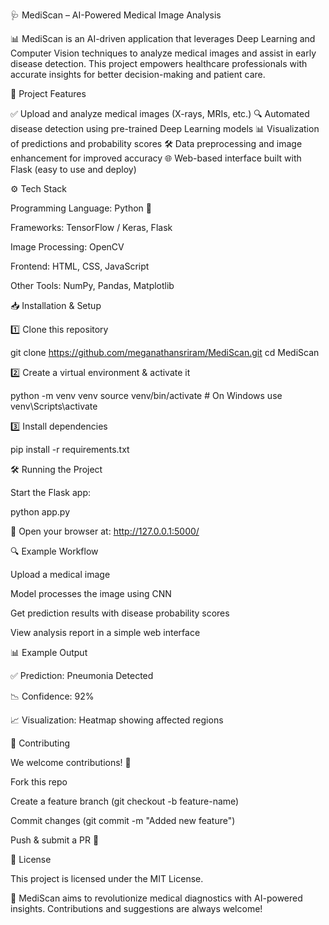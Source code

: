🩺 MediScan – AI-Powered Medical Image Analysis

📊 MediScan is an AI-driven application that leverages Deep Learning and Computer Vision techniques to analyze medical images and assist in early disease detection.
This project empowers healthcare professionals with accurate insights for better decision-making and patient care.

📂 Project Features

✅ Upload and analyze medical images (X-rays, MRIs, etc.)
🔍 Automated disease detection using pre-trained Deep Learning models
📊 Visualization of predictions and probability scores
🛠 Data preprocessing and image enhancement for improved accuracy
🌐 Web-based interface built with Flask (easy to use and deploy)

⚙️ Tech Stack

Programming Language: Python 🐍

Frameworks: TensorFlow / Keras, Flask

Image Processing: OpenCV

Frontend: HTML, CSS, JavaScript

Other Tools: NumPy, Pandas, Matplotlib

📥 Installation & Setup

1️⃣ Clone this repository

git clone https://github.com/meganathansriram/MediScan.git
cd MediScan


2️⃣ Create a virtual environment & activate it

python -m venv venv
source venv/bin/activate   # On Windows use venv\Scripts\activate


3️⃣ Install dependencies

pip install -r requirements.txt

🛠 Running the Project

Start the Flask app:

python app.py


🔗 Open your browser at: http://127.0.0.1:5000/

🔍 Example Workflow

Upload a medical image

Model processes the image using CNN

Get prediction results with disease probability scores

View analysis report in a simple web interface

📊 Example Output

✅ Prediction: Pneumonia Detected

📉 Confidence: 92%

📈 Visualization: Heatmap showing affected regions

🤝 Contributing

We welcome contributions! 🚀

Fork this repo

Create a feature branch (git checkout -b feature-name)

Commit changes (git commit -m "Added new feature")

Push & submit a PR 🎉

📜 License

This project is licensed under the MIT License.

🌟 MediScan aims to revolutionize medical diagnostics with AI-powered insights. Contributions and suggestions are always welcome!
